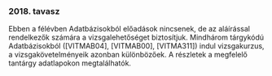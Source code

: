 ### 2018. tavasz

Ebben a félévben Adatbázisokból előadások nincsenek, de az aláírással rendelkezők számára a vizsgalehetőséget biztosítjuk. Mindhárom tárgykódú Adatbázisokból ([VITMAB04], [VITMAB00], [VITMA311]) indul vizsgakurzus, a vizsgakövetelményeik azonban különbözőek. A részletek a megfelelő tantárgy adatlapokon megtalálhatók.
